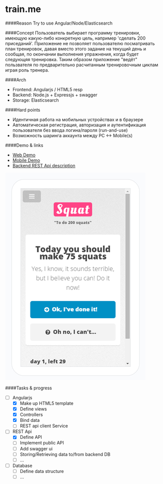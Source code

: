 train.me
========

####Reason
Try to use Angular/Node/Elasticsearch

####Concept
Пользователь выбирает программу тренировки, имеющую какую-либо конкретную цель, например 'сделать 200 приседаний'. 
Приложение не позволяет пользователю посматривать план тренировок, давая вместо этого задание на текущий день 
и сообщая, по окончании выполнения упражнения, когда будет следующяя тренировка. 
Таким образом приложение "ведёт" пользвателя по предварительно расчитанным тренировочным циклам играя роль тренера.


####Arch
- Frontend: Angularjs / HTML5 resp
- Backend: Node.js + Expressjs + swagger
- Storage: Elasticsearch


####Hard points
- Идентичная работа на мобильных устройствах и в браузере
- Автоматическая регистрация, авторизация и аутентификация пользователя без ввода логина/пароля (run-and-use)
- Возможность шаринга аккаунта между PC <-> Mobile(s)


####Demo & links
- [Web Demo](http://train_me-c9-paveltimofeev.c9.io/frontend/webapp/#/)
- [Mobile Demo](http://train_me-c9-paveltimofeev.c9.io/frontend/webapp/Preview.htm)
- [Backend REST Api description](http://github.com/paveltimofeev/train.me/wiki/Backend-REST-API-Description)

![Mobile Demo screeshot](https://raw.githubusercontent.com/paveltimofeev/train.me/master/screenshot.png)

####Tasks & progress
- [ ] Angularjs
  - [x] Make up HTML5 template
  - [x] Define views
  - [x] Controllers
  - [x] Bind data 
  - [ ] REST api client Service
- [ ] REST Api
  - [x] Define API
  - [ ] Implement public API
  - [ ] Add swagger ui
  - [ ] Storing/Retrieving data to/from backend DB
  - [ ] ...
- [ ] Database 
  - [ ] Define data structure
  - [ ] ...
